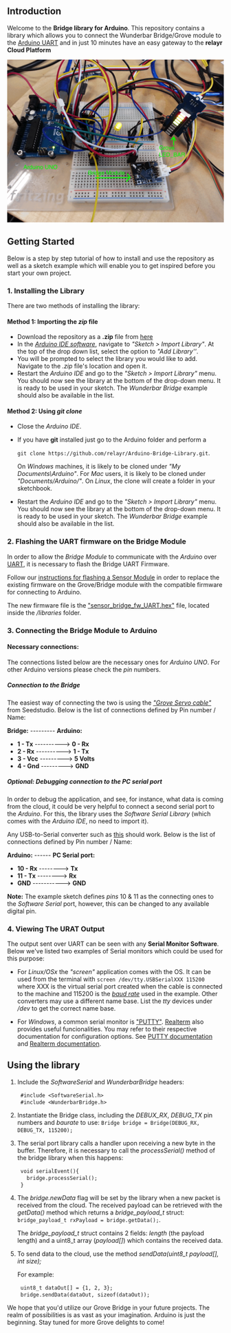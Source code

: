Introduction
------------
Welcome to the **Bridge library for Arduino**.
This repository contains a library which allows you to connect the Wunderbar Bridge/Grove module to the [Arduino UART](http://arduino.cc/) and in just 10 minutes have an easy gateway to the **relayr Cloud Platform**

![Picture of the example](./README/arduinoBridge.gif)

## Getting Started

Below is a step by step tutorial of how to install and use the repository as well as a sketch example which will enable you to get inspired before you start your own project.

### 1. Installing the Library

There are two methods of installing the library:

#### Method 1: Importing the *zip* file

* Download the repository as a **.zip** file from [here](https://github.com/relayr/Arduino-Bridge-Library/archive/master.zip)
* In the *[Arduino IDE software](http://arduino.cc/en/main/software)*, navigate to *"Sketch > Import Library"*. At the top of the drop down list, select the option to *"Add Library''*.
* You will be prompted to select the library you would like to add. Navigate to the *.zip* file's location and open it.
* Restart the *Arduino IDE* and go to the *"Sketch > Import Library"* menu. You should now see the library at the bottom of the drop-down menu. It is ready to be used in your sketch. The *Wunderbar Bridge* example should also be available in the list.

#### Method 2: Using *git clone*

* Close the *Arduino IDE*.
* If you have **git** installed just go to the Arduino folder and perform a 

	`git clone https://github.com/relayr/Arduino-Bridge-Library.git`.
	
	On *Windows* machines, it is likely to be cloned under *"My Documents\Arduino\"*. For *Mac* users, it is likely to be cloned under *"Documents/Arduino/"*. On *Linux*, the clone will create a folder in your sketchbook.

* Restart the *Arduino IDE* and go to the *"Sketch > Import Library"* menu. You should now see the library at the bottom of the drop-down menu. It is ready to be used in your sketch. The *Wunderbar Bridge* example should also be available in the list.

### 2. Flashing the UART firmware on the Bridge Module

In order to allow the *Bridge Module* to communicate with the *Arduino* over [UART](http://en.wikipedia.org/wiki/Universal_asynchronous_receiver/transmitter), it is necessary to flash the Bridge UART Firmware.

Follow our [instructions for flashing a Sensor Module](http://2) in order to replace the existing firmware on the Grove/Bridge module with the compatible firmware for connecting to Arduino.

The new firmware file is the ["sensor\_bridge\_fw\_UART.hex"](https://github.com/relayr/Arduino-Bridge-Library/blob/master/libraries/WunderbarBridge/sensor_bridge_fw_UART.hex) file, located inside the */libraries* folder.


### 3. Connecting  the Bridge Module to Arduino

#### Necessary connections:
The connections listed below are the necessary ones for *Arduino UNO*. For other Arduino versions please check the *pin* numbers.

##### Connection to the Bridge

The easiest way of connecting the two is using the [*"Grove Servo cable"*](http://www.seeedstudio.com/depot/grove-branch-cable-for-servo5pcs-pack-p-753.html?cPath=178_179) from Seedstudio. Below is the list of connections defined by Pin number / Name:

 **Bridge:** --------- **Arduino:** 

*  **1 - Tx** ----------> **0 - Rx**
* **2 - Rx** ----------> **1 - Tx**
* **3 - Vcc** ---------> **5 Volts**
* **4  - Gnd** ---------> **GND**

##### Optional: Debugging connection to the PC serial port

In order to debug the application, and see, for instance, what data is coming from the cloud, it could be very helpful to connect a second serial port to the *Arduino*. For this, the library uses the *Software Serial Library* (which comes with the *Arduino IDE*, no need to import it). 

Any USB-to-Serial converter such as [this](http://www.amazon.com/PL2303HX-RS232-Cable-Module-Converter/dp/B008AGDTA4) should work. Below is the list of connections defined by Pin number / Name:

**Arduino:** ------ **PC Serial port:**

*  **10 - Rx** --------> **Tx**
* **11 - Tx** --------> **Rx**
* **GND** -----------> **GND**

**Note:** The example sketch defines *pins* 10 & 11 as the connecting ones to the *Software Serial* port, however, this can be changed to any available digital pin.

### 4. Viewing The URAT Output

The output sent over UART can be seen with any **Serial Monitor Software**. Below we've listed two examples of Serial monitors which could be used for this purpose:


* For *Linux/OSx* the *"screen"* application comes with the OS. It can be used from the terminal with `screen /dev/tty.USBSerialXXX 115200` where XXX is the virtual serial port created when the cable is connected to the machine and 115200 is the [*baud rate*](http://en.wikipedia.org/wiki/Symbol_rate) used in the example. Other converters may use a different name base. 
List the *tty* devices under */dev* to get the correct name base.

* For *Windows*, a common serial monitor is ["PUTTY"](http://www.putty.org/). [Realterm](http://realterm.sourceforge.net/) also provides useful funcionalities. You may refer to their respective documentation for configuration options. See [PUTTY documentation](http://www.chiark.greenend.org.uk/~sgtatham/putty/docs.html ) and [Realterm documentation](http://realterm.sourceforge.net/).

## Using the library

1. Include the *SoftwareSerial* and *WunderbarBridge* headers:

		#include <SoftwareSerial.h>
		#include <WunderbarBridge.h>

2. Instantiate the Bridge class, including the *DEBUX_RX*, *DEBUG_TX* pin numbers and *baurate* to use: `Bridge bridge = Bridge(DEBUG_RX, DEBUG_TX, 115200);`

3. The serial port library calls a handler upon receiving a new byte in the buffer. Therefore, it is necessary to call the *processSerial()* method of the bridge library when this happens:

		void serialEvent(){
		  bridge.processSerial();
		}

4. The *bridge.newData* flag will be set by the library when a new packet is received from the cloud. 
The received payload can be retrieved with the *getData()* method which returns a *bridge_payload_t* struct: `bridge_payload_t rxPayload = bridge.getData();`.

	The *bridge_payload_t* struct contains 2 fields: *length* (the payload length) and a uint8_t array (*payload[]*) which contains the received data.

5. To send data to the cloud, use the method *sendData(uint8_t payload[], int size);*
    
	For example:

		uint8_t dataOut[] = {1, 2, 3};
		bridge.sendData(dataOut, sizeof(dataOut));

We hope that you'd utilize our Grove Bridge in your future projects. The realm of possibilities is as vast as your imagination. Arduino is just the beginning. Stay tuned for more Grove delights to come!